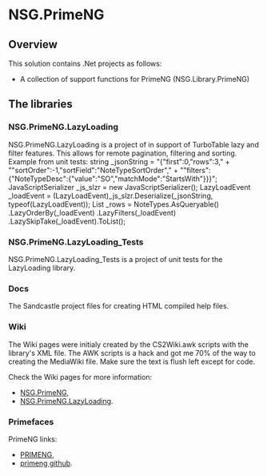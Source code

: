 # NSG.PrimeNG
## Overview
This solution contains .Net projects as follows:
- A collection of support functions for PrimeNG (NSG.Library.PrimeNG)

## The libraries
### NSG.PrimeNG.LazyLoading
NSG.PrimeNG.LazyLoading is a project of in support of TurboTable lazy and filter features.  This allows for remote pagination, filtering and sorting.
Example from unit tests:
            string _jsonString = "{\"first\":0,\"rows\":3," +
                         "\"sortOrder\":-1,\"sortField\":\"NoteTypeSortOrder\"," +
                         "\"filters\":{\"NoteTypeDesc\":{\"value\":\"SO\",\"matchMode\":\"StartsWith\"}}}";
            JavaScriptSerializer _js_slzr = new JavaScriptSerializer();
            LazyLoadEvent _loadEvent = (LazyLoadEvent)_js_slzr.Deserialize(_jsonString, typeof(LazyLoadEvent));
            List<NoteType> _rows = NoteTypes.AsQueryable()
                        .LazyOrderBy(_loadEvent)
                        .LazyFilters(_loadEvent)
                        .LazySkipTake(_loadEvent).ToList();

### NSG.PrimeNG.LazyLoading_Tests
NSG.PrimeNG.LazyLoading_Tests is a project of unit tests for the LazyLoading library.

### Docs
The Sandcastle project files for creating HTML compiled help files.

### Wiki
The Wiki pages were initialy created by the CS2Wiki.awk scripts with the library's XML file.
The AWK scripts is a hack and got me 70% of the way to creating the MediaWiki file.
Make sure the text is flush left except for code.

Check the Wiki pages for more information:
- [NSG.PrimeNG](https://github.com/PHuhn/NSG.PrimeNG/wiki/Home),
- [NSG.PrimeNG.LazyLoading](https://github.com/PHuhn/NSG.PrimeNG/wiki/NSG.PrimeNG.LazyLoading).

### Primefaces
PrimeNG links:
- [PRIMENG](https://www.primefaces.org/primeng/#/),
- [primeng github](https://github.com/primefaces/primeng).
